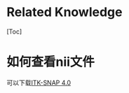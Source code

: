 # Related Knowledge
[Toc]
# 如何查看nii文件
可以下载[ITK-SNAP 4.0](http://www.itksnap.org/pmwiki/pmwiki.php?n=Downloads.SNAP4)